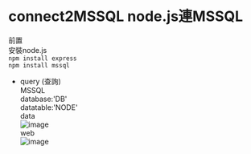 connect2MSSQL  node.js連MSSQL
============
前置</br>
安裝node.js</br>
`npm install express` </br>
`npm install mssql`</br>


* query (查詢)</br>
MSSQL </br>
database:'DB'</br>
datatable:'NODE'</br>
data</br>
![image](https://imneverdied.github.io/node.js_note/pic/nodeSQL.png)</br>
web</br>
![image](https://imneverdied.github.io/node.js_note/pic/nodeSQLdata.png)</br>



